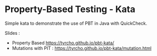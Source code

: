 # Property-Based Testing - Kata

Simple kata to demonstrate the use of PBT in Java with QuickCheck.

Slides :
* Property Based https://tyrcho.github.io/pbt-kata/
* Mutations with PIT : https://tyrcho.github.io/pbt-kata/mutation.html
